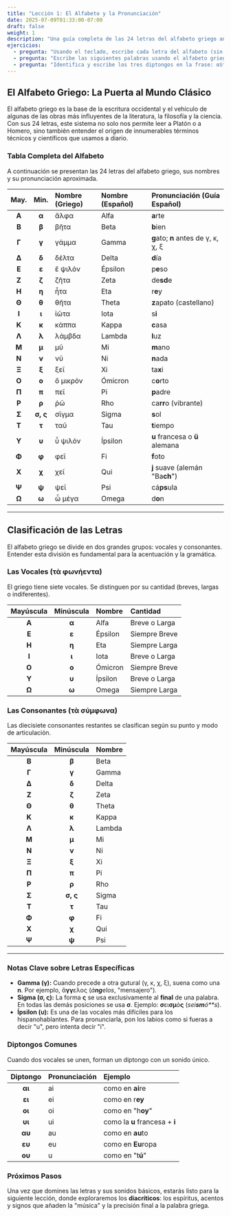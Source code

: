 ```yaml
---
title: "Lección 1: El Alfabeto y la Pronunciación"
date: 2025-07-09T01:33:00-07:00
draft: false
weight: 1
description: "Una guía completa de las 24 letras del alfabeto griego antiguo, su pronunciación, clasificación y los diptongos comunes. La base para empezar a leer griego ático."
ejercicios:
  - pregunta: "Usando el teclado, escribe cada letra del alfabeto (sin mirar la tabla) en mayúscula y minúscula."
  - pregunta: "Escribe las siguientes palabras usando el alfabeto griego: 'logos', 'pathos', 'cosmos'."
  - pregunta: "Identifica y escribe los tres diptongos en la frase: αὐτοῖς ποιεῖ εὖ."
---
```


## El Alfabeto Griego: La Puerta al Mundo Clásico

El alfabeto griego es la base de la escritura occidental y el vehículo de algunas de las obras más influyentes de la literatura, la filosofía y la ciencia. Con sus 24 letras, este sistema no solo nos permite leer a Platón o a Homero, sino también entender el origen de innumerables términos técnicos y científicos que usamos a diario.

### Tabla Completa del Alfabeto

A continuación se presentan las 24 letras del alfabeto griego, sus nombres y su pronunciación aproximada.

| May. | Min. | Nombre (Griego) | Nombre (Español) | Pronunciación (Guía Español) |
|:----:|:----:|:----------------|:-----------------|:-----------------------------|
| **Α** | **α** | ἄλφα | Alfa | **a**rte |
| **Β** | **β** | βῆτα | Beta | **b**ien |
| **Γ** | **γ** | γάμμα | Gamma | **g**ato; **n** antes de γ, κ, χ, ξ |
| **Δ** | **δ** | δέλτα | Delta | **d**ía |
| **Ε** | **ε** | ἔ ψιλόν | Épsilon | p**e**so |
| **Ζ** | **ζ** | ζῆτα | Zeta | de**sd**e |
| **Η** | **η** | ἦτα | Eta | r**e**y |
| **Θ** | **θ** | θῆτα | Theta | **z**apato (castellano) |
| **Ι** | **ι** | ἰῶτα | Iota | s**i** |
| **Κ** | **κ** | κάππα | Kappa | **c**asa |
| **Λ** | **λ** | λάμβδα | Lambda | **l**uz |
| **Μ** | **μ** | μῦ | Mi | **m**ano |
| **Ν** | **ν** | νῦ | Ni | **n**ada |
| **Ξ** | **ξ** | ξεῖ | Xi | ta**x**i |
| **Ο** | **ο** | ὄ μικρόν | Ómicron | c**o**rto |
| **Π** | **π** | πεῖ | Pi | **p**adre |
| **Ρ** | **ρ** | ῥῶ | Rho | ca**rr**o (vibrante) |
| **Σ** | **σ, ς** | σῖγμα | Sigma | **s**ol |
| **Τ** | **τ** | ταῦ | Tau | **t**iempo |
| **Υ** | **υ** | ὖ ψιλόν | Ípsilon | **u** francesa o **ü** alemana |
| **Φ** | **φ** | φεῖ | Fi | **f**oto |
| **Χ** | **χ** | χεῖ | Qui | **j** suave (alemán "Ba**ch**") |
| **Ψ** | **ψ** | ψεῖ | Psi | cá**ps**ula |
| **Ω** | **ω** | ὦ μέγα | Omega | d**o**n |

---

## Clasificación de las Letras

El alfabeto griego se divide en dos grandes grupos: vocales y consonantes. Entender esta división es fundamental para la acentuación y la gramática.

### Las Vocales (τὰ φωνήεντα)

El griego tiene siete vocales. Se distinguen por su cantidad (breves, largas o indiferentes).

| Mayúscula | Minúscula | Nombre | Cantidad |
|:---:|:---:|:---|:---|
| **Α** | **α** | Alfa | Breve o Larga |
| **Ε** | **ε** | Épsilon | Siempre Breve |
| **Η** | **η** | Eta | Siempre Larga |
| **Ι** | **ι** | Iota | Breve o Larga |
| **Ο** | **ο** | Ómicron | Siempre Breve |
| **Υ** | **υ** | Ípsilon | Breve o Larga |
| **Ω** | **ω** | Omega | Siempre Larga |

### Las Consonantes (τὰ σύμφωνα)

Las diecisiete consonantes restantes se clasifican según su punto y modo de articulación.

| Mayúscula | Minúscula | Nombre |
|:---:|:---:|:---|
| **Β** | **β** | Beta |
| **Γ** | **γ** | Gamma |
| **Δ** | **δ** | Delta |
| **Ζ** | **ζ** | Zeta |
| **Θ** | **θ** | Theta |
| **Κ** | **κ** | Kappa |
| **Λ** | **λ** | Lambda |
| **Μ** | **μ** | Mi |
| **Ν** | **ν** | Ni |
| **Ξ** | **ξ** | Xi |
| **Π** | **π** | Pi |
| **Ρ** | **ρ** | Rho |
| **Σ** | **σ, ς** | Sigma |
| **Τ** | **τ** | Tau |
| **Φ** | **φ** | Fi |
| **Χ** | **χ** | Qui |
| **Ψ** | **ψ** | Psi |

---

### Notas Clave sobre Letras Específicas

* **Gamma (γ):** Cuando precede a otra gutural (γ, κ, χ, ξ), suena como una **n**. Por ejemplo, ἄ**γγ**ελος (*á**ng**elos*, "mensajero").
* **Sigma (σ, ς):** La forma **ς** se usa exclusivamente al **final** de una palabra. En todas las demás posiciones se usa **σ**. Ejemplo: **σ**ει**σμ**ό**ς** (*sei**sm**ó**s*).
* **Ípsilon (υ):** Es una de las vocales más difíciles para los hispanohablantes. Para pronunciarla, pon los labios como si fueras a decir "u", pero intenta decir "i".

### Diptongos Comunes

Cuando dos vocales se unen, forman un diptongo con un sonido único.

| Diptongo | Pronunciación | Ejemplo |
| :---: | :--- | :--- |
| **αι** | ai | como en **ai**re |
| **ει** | ei | como en r**ey** |
| **οι** | oi | como en "h**oy**" |
| **υι** | ui | como la **u** francesa + **i** |
| **αυ** | au | como en **au**to |
| **ευ** | eu | como en **Eu**ropa |
| **ου** | u | como en "t**ú**" |

### Próximos Pasos

Una vez que domines las letras y sus sonidos básicos, estarás listo para la siguiente lección, donde exploraremos los **diacríticos**: los espíritus, acentos y signos que añaden la "música" y la precisión final a la palabra griega.